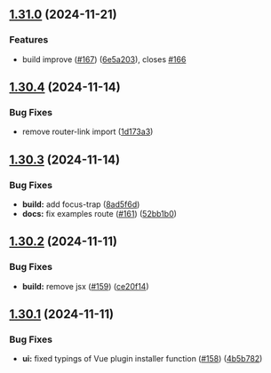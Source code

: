 ## [1.31.0](https://github.com/acronis/ui-component-library/compare/v1.30.4...v1.31.0) (2024-11-21)


### Features

* build improve ([#167](https://github.com/acronis/ui-component-library/issues/167)) ([6e5a203](https://github.com/acronis/ui-component-library/commit/6e5a2035ac47666a25369f5d2007596dce77bb5a)), closes [#166](https://github.com/acronis/ui-component-library/issues/166)

## [1.30.4](https://github.com/acronis/ui-component-library/compare/v1.30.3...v1.30.4) (2024-11-14)


### Bug Fixes

* remove router-link import ([1d173a3](https://github.com/acronis/ui-component-library/commit/1d173a34bf0a089e08b470ee2fa5721012b82045))

## [1.30.3](https://github.com/acronis/ui-component-library/compare/v1.30.2...v1.30.3) (2024-11-14)


### Bug Fixes

* **build:** add focus-trap ([8ad5f6d](https://github.com/acronis/ui-component-library/commit/8ad5f6da1322e2b964efad01b8f30b936b1ecd7d))
* **docs:** fix examples route ([#161](https://github.com/acronis/ui-component-library/issues/161)) ([52bb1b0](https://github.com/acronis/ui-component-library/commit/52bb1b078ef6b8a6a62b14a89c97733fa01c72bd))

## [1.30.2](https://github.com/acronis/ui-component-library/compare/v1.30.1...v1.30.2) (2024-11-11)


### Bug Fixes

* **build:** remove jsx ([#159](https://github.com/acronis/ui-component-library/issues/159)) ([ce20f14](https://github.com/acronis/ui-component-library/commit/ce20f1402d56c7ec535e04be6ce807c38b30d6a4))

## [1.30.1](https://github.com/acronis/ui-component-library/compare/v1.30.0...v1.30.1) (2024-11-11)


### Bug Fixes

* **ui:** fixed typings of Vue plugin installer function ([#158](https://github.com/acronis/ui-component-library/issues/158)) ([4b5b782](https://github.com/acronis/ui-component-library/commit/4b5b782aabe00aad5c09c72b87ad9b776a0828f7))


